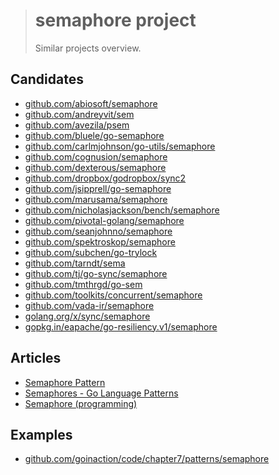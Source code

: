 > # semaphore project
>
> Similar projects overview.

## Candidates

- [github.com/abiosoft/semaphore][]
- [github.com/andreyvit/sem][]
- [github.com/avezila/psem][]
- [github.com/bluele/go-semaphore][]
- [github.com/carlmjohnson/go-utils/semaphore][]
- [github.com/cognusion/semaphore][]
- [github.com/dexterous/semaphore][]
- [github.com/dropbox/godropbox/sync2][]
- [github.com/jsipprell/go-semaphore][]
- [github.com/marusama/semaphore][]
- [github.com/nicholasjackson/bench/semaphore][]
- [github.com/pivotal-golang/semaphore][]
- [github.com/seanjohnno/semaphore][]
- [github.com/spektroskop/semaphore][]
- [github.com/subchen/go-trylock][]
- [github.com/tarndt/sema][]
- [github.com/tj/go-sync/semaphore][]
- [github.com/tmthrgd/go-sem][]
- [github.com/toolkits/concurrent/semaphore][]
- [github.com/vada-ir/semaphore][]
- [golang.org/x/sync/semaphore][]
- [gopkg.in/eapache/go-resiliency.v1/semaphore][]

## Articles

- [Semaphore Pattern](http://tmrts.com/go-patterns/synchronization/semaphore.html)
- [Semaphores - Go Language Patterns](https://sites.google.com/site/gopatterns/concurrency/semaphores)
- [Semaphore (programming)](https://en.wikipedia.org/wiki/Semaphore_(programming))

## Examples

- [github.com/goinaction/code/chapter7/patterns/semaphore](https://github.com/goinaction/code/tree/master/chapter7/patterns/semaphore)

[github.com/abiosoft/semaphore]:               https://github.com/abiosoft/semaphore/
[github.com/andreyvit/sem]:                    https://github.com/andreyvit/sem/
[github.com/avezila/psem]:                     https://github.com/avezila/psem/
[github.com/bluele/go-semaphore]:              https://github.com/bluele/go-semaphore/
[github.com/carlmjohnson/go-utils/semaphore]:  https://github.com/carlmjohnson/go-utils/
[github.com/cognusion/semaphore]:              https://github.com/cognusion/semaphore/
[github.com/dexterous/semaphore]:              https://github.com/dexterous/semaphore/
[github.com/dropbox/godropbox/sync2]:          https://github.com/dropbox/godropbox/
[github.com/jsipprell/go-semaphore]:           https://github.com/jsipprell/go-semaphore/
[github.com/marusama/semaphore]:               https://github.com/marusama/semaphore/
[github.com/nicholasjackson/bench/semaphore]:  https://github.com/nicholasjackson/bench/
[github.com/pivotal-golang/semaphore]:         https://github.com/pivotal-golang/semaphore/
[github.com/seanjohnno/semaphore]:             https://github.com/seanjohnno/semaphore/
[github.com/spektroskop/semaphore]:            https://github.com/spektroskop/semaphore/
[github.com/subchen/go-trylock]:               https://github.com/subchen/go-trylock
[github.com/tarndt/sema]:                      https://github.com/tarndt/sema/
[github.com/tj/go-sync/semaphore]:             https://github.com/tj/go-sync/
[github.com/tmthrgd/go-sem]:                   https://github.com/tmthrgd/go-sem/
[github.com/toolkits/concurrent/semaphore]:    https://github.com/toolkits/concurrent/
[github.com/vada-ir/semaphore]:                https://github.com/vada-ir/semaphore/
[golang.org/x/sync/semaphore]:                 https://github.com/golang/sync/
[gopkg.in/eapache/go-resiliency.v1/semaphore]: https://github.com/eapache/go-resiliency/
